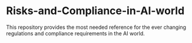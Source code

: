 # Risks-and-Compliance-in-AI-world
This repository provides the most needed reference for the ever changing regulations and compliance requirements in the AI world. 
